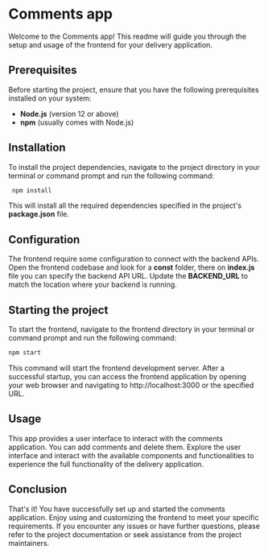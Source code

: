# Comments app

Welcome to the Comments app! This readme will guide you through the setup and usage of the frontend for your delivery application.
## Prerequisites
Before starting the project, ensure that you have the following prerequisites installed on your system:

- **Node.js** (version 12 or above)
- **npm** (usually comes with Node.js)


## Installation

To install the project dependencies, navigate to the project directory in your terminal or command prompt and run the following command:

```bash
 npm install
```

This will install all the required dependencies specified in the project's **package.json** file.

## Configuration

The frontend require some configuration to connect with the backend APIs. Open the frontend codebase and look for a **const** folder, there on **index.js** file you can specify the backend API URL. Update the **BACKEND_URL** to match the location where your backend is running.
## Starting the project

To start the frontend, navigate to the frontend directory in your terminal or command prompt and run the following command:
```bash 
npm start 
```

This command will start the frontend development server. After a successful startup, you can access the frontend application by opening your web browser and navigating to http://localhost:3000 or the specified URL.

## Usage
This app provides a user interface to interact with the comments application. You can add comments and delete them.
Explore the user interface and interact with the available components and functionalities to experience the full functionality of the delivery
application.
## Conclusion

That's it! You have successfully set up and started the comments application. Enjoy using and customizing the frontend to meet your specific requirements. If you encounter any issues or have further questions, please refer to the project documentation or seek assistance from the project maintainers.
